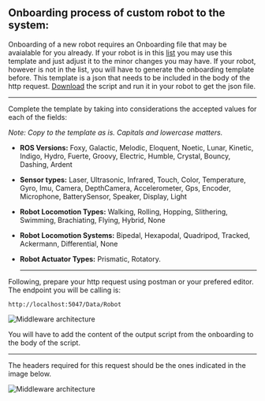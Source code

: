 ## Onboarding process of custom robot to the system:

Onboarding of a new robot requires an Onboarding file that may be avaialable for you already. If your robot is in this [list](available_robots/readme.md) you may use this template and just adjust it to the minor changes you may have. If your robot, however is not in the list, you will have to generate the onboarding template before. This template is a json that needs to be included in the body of the http request. [Download](/util/onboarding_robot.py) the script and run it in your robot to get the json file. 

____
Complete the template by taking into considerations the accepted values for each  of the fields:

*Note: Copy to the template as is. Capitals and lowercase matters.*

- **ROS Versions:** Foxy, Galactic, Melodic, Eloquent, Noetic,
        Lunar, Kinetic, Indigo, Hydro, Fuerte, Groovy,
        Electric, Humble, Crystal, Bouncy, Dashing, Ardent

- **Sensor types:** Laser, Ultrasonic, Infrared, Touch,
    Color, Temperature, Gyro, Imu, Camera, DepthCamera,
    Accelerometer, Gps, Encoder, Microphone, BatterySensor, Speaker, Display, Light

- **Robot Locomotion Types:** Walking,
        Rolling, Hopping, Slithering, Swimming, Brachiating, Flying, Hybrid, None

- **Robot Locomotion Systems:** Bipedal,
        Hexapodal, Quadripod, Tracked, Ackermann, Differential, None

- **Robot Actuator Types:** Prismatic,
        Rotatory.
  ___

Following, prepare your http request using postman or your prefered editor. The endpoint you will be calling is:

```
http://localhost:5047/Data/Robot
````

<p align="left">
  <img src="img/OnboardRobot.png" alt="Middleware architecture"/>
</p>

You will have to add the content of the output script from the onboarding to the body of the script.

___
The headers required for this request should be the ones indicated in the image below.

<p align="left">
  <img src="img/OnboardingRobotHeaders.png" alt="Middleware architecture"/>
</p>

